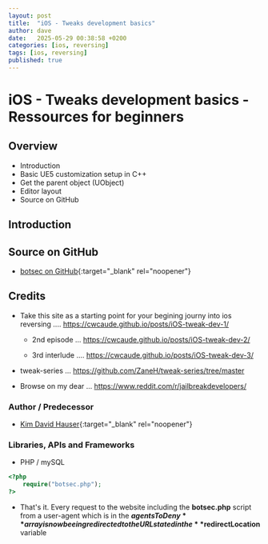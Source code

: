 ```yaml
---
layout: post
title:  "iOS - Tweaks development basics"
author: dave
date:   2025-05-29 00:38:58 +0200
categories: [ios, reversing]
tags: [ios, reversing]
published: true
---
```


# iOS - Tweaks development basics - Ressources for beginners

## Overview
- Introduction
- Basic UE5 customization setup in C++
- Get the parent object (UObject)
- Editor layout
- Source on GitHub

## Introduction


## Source on GitHub
- [botsec on GitHub](https://github.com/jetedonner/botsec){:target="_blank" rel="noopener"}

## Credits

- Take this site as a starting point for your begining journy into ios reversing ....
    https://cwcaude.github.io/posts/iOS-tweak-dev-1/

    - 2nd episode ...
        https://cwcaude.github.io/posts/iOS-tweak-dev-2/

    - 3rd interlude ....
        https://cwcaude.github.io/posts/iOS-tweak-dev-3/

- tweak-series ...
    https://github.com/ZaneH/tweak-series/tree/master

-  Browse on my dear ...
    https://www.reddit.com/r/jailbreakdevelopers/

### Author / Predecessor
- [Kim David Hauser](mailto:kim@kimhauser.ch){:target="_blank" rel="noopener"}

### Libraries, APIs and Frameworks
* PHP / mySQL

```php
<?php
    require("botsec.php");
?>
```
* That's it. Every request to the website including the **botsec.php** script from a user-agent which is in the **$agentsToDeny** array is now beeing redirected to the URL stated in the **$redirectLocation** variable
